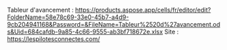 Tableur d'avancement : https://products.aspose.app/cells/fr/editor/edit?FolderName=58e78c69-33e0-45b7-a4d9-9cb204941168&Password=&FileName=Tableur%2520d%27avancement.ods&Uid=684cafdb-9a85-4c66-9555-ab3bf718672e.xlsx
Site : https://lespilotesconnectes.com/
